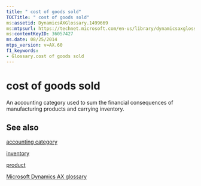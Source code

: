 ```yaml
---
title: " cost of goods sold"
TOCTitle: " cost of goods sold"
ms:assetid: DynamicsAXGlossary.1499669
ms:mtpsurl: https://technet.microsoft.com/en-us/library/dynamicsaxglossary.1499669(v=AX.60)
ms:contentKeyID: 36057427
ms.date: 08/25/2014
mtps_version: v=AX.60
f1_keywords:
- Glossary.cost of goods sold
---
```


# cost of goods sold

An accounting category used to sum the financial consequences of manufacturing products and carrying inventory.

## See also

[accounting category](accounting-category.md)

[inventory](inventory.md)

[product](product.md)

[Microsoft Dynamics AX glossary](glossary/microsoft-dynamics-ax-glossary.md)

  


